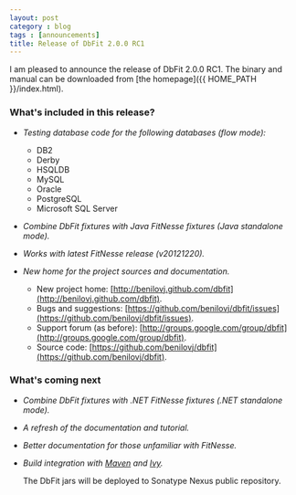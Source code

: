 ```yaml
---
layout: post
category : blog
tags : [announcements]
title: Release of DbFit 2.0.0 RC1
---
```

I am pleased to announce the release of DbFit 2.0.0 RC1. The binary and manual can be downloaded from [the homepage]({{ HOME_PATH }}/index.html).

### What's included in this release?

*   *Testing database code for the following databases (flow mode):*
    *  DB2
    *  Derby
    *  HSQLDB
    *  MySQL
    *  Oracle
    *  PostgreSQL
    *  Microsoft SQL Server
*   *Combine DbFit fixtures with Java FitNesse fixtures (Java standalone mode).*
*   *Works with latest FitNesse release (v20121220).*
*   *New home for the project sources and documentation.*

    *   New project home: [http://benilovj.github.com/dbfit](http://benilovj.github.com/dbfit).
    *   Bugs and suggestions: [https://github.com/benilovj/dbfit/issues](https://github.com/benilovj/dbfit/issues).
    *   Support forum (as before): [http://groups.google.com/group/dbfit](http://groups.google.com/group/dbfit).
    *   Source code: [https://github.com/benilovj/dbfit](https://github.com/benilovj/dbfit).


### What's coming next

*   *Combine DbFit fixtures with .NET FitNesse fixtures (.NET standalone mode).*
*   *A refresh of the documentation and tutorial.*
*   *Better documentation for those unfamiliar with FitNesse.*
*   *Build integration with [Maven](http://maven.apache.org/) and [Ivy](http://ant.apache.org/ivy/).*

    The DbFit jars will be deployed to Sonatype Nexus public repository.